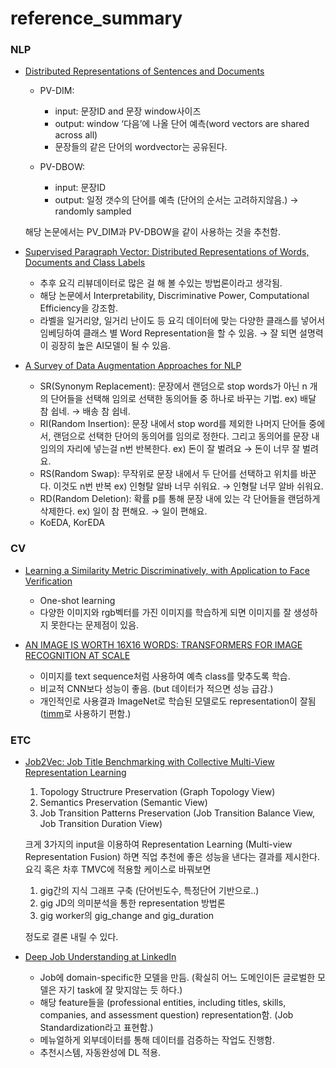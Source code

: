 # reference_summary

### NLP
- [Distributed Representations of Sentences and Documents](https://arxiv.org/pdf/1405.4053.pdf)  
  * PV-DIM:  
    + input: 문장ID and 문장 window사이즈  
    + output: window ‘다음’에 나올 단어 예측(word vectors are shared across all)  
    + 문장들의 같은 단어의 wordvector는 공유된다.  

  * PV-DBOW:  
    + input: 문장ID  
    + output: 일정 갯수의 단어를 예측 (단어의 순서는 고려하지않음.) → randomly sampled  
  
  해당 논문에서는 PV_DIM과 PV-DBOW을 같이 사용하는 것을 추천함.  
  
- [Supervised Paragraph Vector: Distributed
Representations of Words, Documents
and Class Labels](https://ieeexplore.ieee.org/stamp/stamp.jsp?tp=&arnumber=8653834)  

  * 추후 요긱 리뷰데이터로 많은 걸 해 볼 수있는 방법론이라고 생각됨.
  * 해당 논문에서 Interpretability, Discriminative Power, Computational Efficiency을 강조함.
  * 라벨을 일거리양, 일거리 난이도 등 요긱 데이터에 맞는 다양한 클래스를 넣어서 임베딩하여 클래스 별 Word Representation을 할 수 있음. → 잘 되면 설명력이 굉장히 높은 AI모델이 될 수 있음.

- [A Survey of Data Augmentation Approaches for NLP](https://arxiv.org/pdf/2105.03075.pdf)  

  * SR(Synonym Replacement): 문장에서 랜덤으로 stop words가 아닌 n 개의 단어들을 선택해 임의로 선택한 동의어들 중 하나로 바꾸는 기법. ex) 배달 참 쉽네. → 배송 참 쉽네.  
  * RI(Random Insertion): 문장 내에서 stop word를 제외한 나머지 단어들 중에서, 랜덤으로 선택한 단어의 동의어를 임의로 정한다. 그리고 동의어를 문장 내 임의의 자리에 넣는걸 n번 반복한다. ex) 돈이 잘 벌려요 → 돈이 너무 잘 벌려요.  
  * RS(Random Swap): 무작위로 문장 내에서 두 단어를 선택하고 위치를 바꾼다. 이것도 n번 반복 ex) 인형탈 알바 너무 쉬워요. → 인형탈 너무 알바 쉬워요.  
  * RD(Random Deletion): 확률 p를 통해 문장 내에 있는 각 단어들을 랜덤하게 삭제한다. ex) 일이 참 편해요. → 일이 편해요.  
  * KoEDA, KorEDA  

### CV
- [Learning a Similarity Metric Discriminatively, with Application to Face
Verification](http://yann.lecun.com/exdb/publis/pdf/chopra-05.pdf)

  *  One-shot learning
  *  다양한 이미지와 rgb벡터를 가진 이미지를 학습하게 되면 이미지를 잘 생성하지 못한다는 문제점이 있음.

- [AN IMAGE IS WORTH 16X16 WORDS:
TRANSFORMERS FOR IMAGE RECOGNITION AT SCALE](https://arxiv.org/pdf/2010.11929.pdf)

  * 이미지를 text sequence처럼 사용하여 예측 class를 맞추도록 학습.
  * 비교적 CNN보다 성능이 좋음. (but 데이터가 적으면 성능 급감.)
  * 개인적인로 사용결과 ImageNet로 학습된 모델로도 representation이 잘됨 ([timm](https://github.com/rwightman/pytorch-image-models)로 사용하기 편함.)  

### ETC
- [Job2Vec: Job Title Benchmarking with Collective Multi-View Representation Learning](https://arxiv.org/pdf/2009.07429.pdf)
  1. Topology Structrure Preservation (Graph Topology View)
  2. Semantics Preservation (Semantic View)
  3. Job Transition Patterns Preservation (Job Transition Balance View, Job Transition Duration View)

  크게 3가지의 input을 이용하여 Representation Learning (Multi-view Representation Fusion) 하면 직업 추천에 좋은 성능을 낸다는 결과를 제시한다. 요긱 혹은 차후 TMVC에 적용할 케이스로 바꿔보면 

    1. gig간의 지식 그래프 구축 (단어빈도수, 특정단어 기반으로..)
    2. gig JD의 의미분석을 통한 representation 방법론
    3. gig worker의 gig_change and gig_duration

  정도로 결론 내릴 수 있다.  
  
- [Deep Job Understanding at LinkedIn](https://arxiv.org/pdf/2006.12425.pdf)  

  * Job에 domain-specific한 모델을 만듬. (확실히 어느 도메인이든 글로벌한 모델은 자기 task에 잘 맞지않는 듯 하다.)  
  * 해당 feature들을 (professional entities, including titles, skills, companies, and assessment question) representation함. (Job Standardization라고 표현함.)  
  * 메뉴얼하게 외부데이터를 통해 데이터를 검증하는 작업도 진행함.
  * 추천시스템, 자동완성에 DL 적용.  
